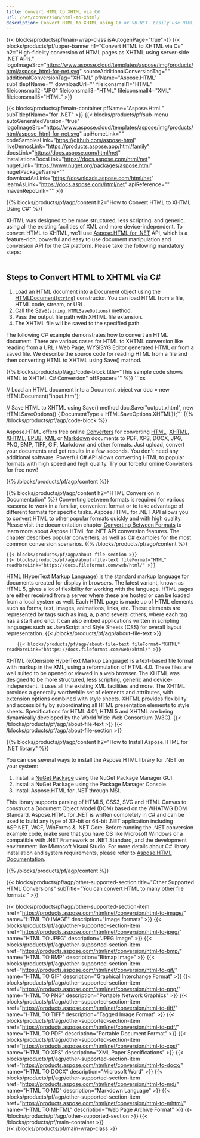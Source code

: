```yaml
---
title: Convert HTML to XHTML via C# 
url: /net/conversion/html-to-xhtml/ 
description: Convert HTML to XHTML using C# or VB.NET. Easily use HTML to XHTML converter API within ASP.NET or any .NET application. 
---
```


{{< blocks/products/pf/main-wrap-class isAutogenPage="true">}}
{{< blocks/products/pf/upper-banner h1="Convert HTML to XHTML via C#" h2="High-fidelity conversion of HTML pages as XHTML using server-side .NET APIs." logoImageSrc="https://www.aspose.cloud/templates/aspose/img/products/html/aspose_html-for-net.svg" sourceAdditionalConversionTag="" additionalConversionTag="XHTML" pfName="Aspose.HTML" subTitlepfName="" downloadUrl="" fileiconsmall1="HTML" fileiconsmall2="JPG" fileiconsmall3="HTML" fileiconsmall4="XML" fileiconsmall5="HTML" >}}

{{< blocks/products/pf/main-container pfName="Aspose.Html " subTitlepfName="for .NET" >}}
{{< blocks/products/pf/sub-menu autoGeneratedVersion="true" logoImageSrc="https://www.aspose.cloud/templates/aspose/img/products/html/aspose_html-for-net.svg" apiHomeLink="" codeSamplesLink="https://github.com/aspose-html" liveDemosLink="https://products.aspose.app/html/family" docsLink="https://docs.aspose.com/html/net" installationsDocsLink="https://docs.aspose.com/html/net" nugetLink="https://www.nuget.org/packages/aspose.html" nugetPackageName="" downloadAsLink="https://downloads.aspose.com/html/net" learnAsLink="https://docs.aspose.com/html/net" apiReference="" mavenRepoLink="" >}}

{{% blocks/products/pf/agp/content h2="How to Convert HTML to XHTML Using C#" %}}

XHTML was designed to be more structured, less scripting, and generic, using all the existing facilities of XML and more device-independent. To convert HTML to XHTML, we’ll use [Aspose.HTML for .NET](https://products.aspose.com/html/net/) API, which is a feature-rich, powerful and easy to use document manipulation and conversion API for the C# platform. Please take the following mandatory steps:</br></br>

<h2> Steps to Convert HTML to XHTML via C# </h2>

1.  Load an HTML document into a Document object using the [HTMLDocument(`string`)](https://apireference.aspose.com/html/net/aspose.html/htmldocument/htmldocument/) constructor. You can load HTML from a file, HTML code, stream, or URL.
1.  Call the [Save(`string`, `HTMLSaveOptions`)](https://apireference.aspose.com/html/net/aspose.html/htmldocument/save/) method.
1.  Pass the output file path with XHTML file extension.
1.  The XHTML file will be saved to the specified path.

<p>The following C# example demonstrates how to convert an HTML document. There are various cases for HTML to XHTML conversion like reading from a URL / Web Page, WYSISYG Editor generated HTML or from a saved file. We describe the source code for reading HTML from a file and then converting HTML to XHTML using Save() mathod.</p>
{{% blocks/products/pf/agp/code-block title="This sample code shows HTML to XHTML C# Conversion" offSpacer="" %}}
```cs

// Load an HTML document into a Document object
var doc = new HTMLDocument("input.htm");

// Save HTML to XHTML using Save() method
doc.Save("output.xhtml", new HTMLSaveOptions() { DocumentType = HTMLSaveOptions.XHTML});```
{{% /blocks/products/pf/agp/code-block %}}
<p>Aspose.HTML offers free online <a href="https://products.aspose.app/html/conversion" target="_blank">Converters</a> for converting <a href="https://products.aspose.app/html/conversion/html" target="_blank">HTML</a>, <a href="https://products.aspose.app/html/conversion/xhtml" target="_blank">XHTML</a>, <a href="https://products.aspose.app/html/conversion/XHTML" target="_blank">XHTML</a>, <a href="https://products.aspose.app/html/conversion/epub" target="_blank">EPUB</a>, <a href="https://products.aspose.app/html/conversion/xml" target="_blank">XML</a> or <a href="https://products.aspose.app/html/conversion/md" target="_blank">Markdown</a> documents to PDF, XPS, DOCX, JPG, PNG, BMP, TIFF, GIF, Markdown and other formats. Just upload, convert your documents and get results in a few seconds. You don't need any additional software. Powerful C# API allows converting HTML to popular formats with high speed and high quality. Try our forceful online Converters for free now!</p>
{{% /blocks/products/pf/agp/content  %}}

{{% blocks/products/pf/agp/content h2="HTML Conversion in Documentation" %}}
Converting between formats is required for various reasons: to work in a familiar, convenient format or to take advantage of different formats for specific tasks. Aspose.HTML for .NET API allows you to convert HTML to other popular formats quickly and with high quality. Please visit the documentation chapter <a href="https://docs.aspose.com/html/net/converting-between-formats/" target="_blank">Converting Between Formats</a> to learn more about Aspose.HTML for .NET API conversion features. The chapter describes popular converters, as well as C# examples for the most common conversion scenarios.
{{% /blocks/products/pf/agp/content %}}   
	
<!-- aboutfile Starts -->
	
    {{< blocks/products/pf/agp/about-file-section >}}     
    {{< blocks/products/pf/agp/about-file-text fileFormat="HTML" readMoreLink="https://docs.fileformat.com/web/html/" >}}
HTML (HyperText Markup Language) is the standard markup language for documents created for display in browsers. The latest variant, known as HTML 5, gives a lot of flexibility for working with the language. HTML pages are either received from a server where these are hosted or can be loaded from a local system as well. Each HTML page is made up of HTML elements such as forms, text, images, animations, links, etc. These elements are represented by tags such as img, a, p and several others, where each tag has a start and end. It can also embed applications written in scripting languages such as JavaScript and Style Sheets (CSS) for overall layout representation.
    {{< /blocks/products/pf/agp/about-file-text >}}
    
        {{< blocks/products/pf/agp/about-file-text fileFormat="XHTML" readMoreLink="hhttps://docs.fileformat.com/web/xhtml/" >}}
XHTML (eXtensible HyperText Markup Language) is a text-based file format with markup in the XML, using a reformulation of HTML 4.0. These files are well suited to be opened or viewed in a web browser. The XHTML was designed to be more structured, less scripting, generic and device-independent. It uses all the existing XML facilities and more. The XHTML provides a generally worthwhile set of elements and attributes, with extension options combined with style sheets. XHTML provides flexibility and accessibility by subordinating all HTML presentation elements to style sheets. Specifications for HTML 4.01, HTML5 and XHTML are being dynamically developed by the World Wide Web Consortium (W3C).
    {{< /blocks/products/pf/agp/about-file-text >}} 
	{{< /blocks/products/pf/agp/about-file-section >}}		

<!-- aboutfile Ends -->

{{% blocks/products/pf/agp/content h2="How to Install Aspose.HTML for .NET library" %}}

You can use several ways to install the Aspose.HTML library for .NET on your system:
1. Install a <a href="https://www.nuget.org/packages/aspose.html" target="_blank">NuGet Package</a> using the NuGet Package Manager GUI.
1. Install a NuGet Package using the Package Manager Console.
1. Install Aspose.HTML for .NET through MSI.</br>  

This library supports parsing of HTML5, CSS3, SVG and HTML Canvas to construct a Document Object Model (DOM) based on the WHATWG DOM Standard. Aspose.HTML for .NET is written completely in C# and can be used to build any type of 32-bit or 64-bit .NET application including ASP.NET, WCF, WinForms & .NET Core. Before running the .NET conversion example code, make sure that you have OS like Microsoft Windows or a compatible with .NET Framework or .NET Standard, and the development environment like Microsoft Visual Studio.
  For more details about C# library installation and system requirements, please refer to [Aspose.HTML Documentation](https://docs.aspose.com/html/net/getting-started/).

{{% /blocks/products/pf/agp/content  %}}

{{< blocks/products/pf/agp/other-supported-section title="Other Supported HTML Conversions" subTitle="You can convert HTML to many other file formats:" >}}

{{< blocks/products/pf/agp/other-supported-section-item href="https://products.aspose.com/html/net/conversion/html-to-image/" name="HTML TO IMAGE" description="Image formats" >}}
{{< blocks/products/pf/agp/other-supported-section-item href="https://products.aspose.com/html/net/conversion/html-to-jpeg/" name="HTML TO JPEG" description="JPEG Image" >}}
{{< blocks/products/pf/agp/other-supported-section-item href="https://products.aspose.com/html/net/conversion/html-to-bmp/" name="HTML TO BMP" description="Bitmap Image" >}}
{{< blocks/products/pf/agp/other-supported-section-item href="https://products.aspose.com/html/net/conversion/html-to-gif/" name="HTML TO GIF" description="Graphical Interchange Format" >}}
{{< blocks/products/pf/agp/other-supported-section-item href="https://products.aspose.com/html/net/conversion/html-to-png/" name="HTML TO PNG" description="Portable Network Graphics" >}}
{{< blocks/products/pf/agp/other-supported-section-item href="https://products.aspose.com/html/net/conversion/html-to-tiff/" name="HTML TO TIFF" description="Tagged Image Format" >}}
{{< blocks/products/pf/agp/other-supported-section-item href="https://products.aspose.com/html/net/conversion/html-to-pdf/" name="HTML TO PDF" description="Portable Document Format" >}}
{{< blocks/products/pf/agp/other-supported-section-item href="https://products.aspose.com/html/net/conversion/html-to-xps/" name="HTML TO XPS" description="XML Paper Specifications" >}}
{{< blocks/products/pf/agp/other-supported-section-item href="https://products.aspose.com/html/net/conversion/html-to-docx/" name="HTML TO DOCX" description="Microsoft Word" >}}
{{< blocks/products/pf/agp/other-supported-section-item href="https://products.aspose.com/html/net/conversion/html-to-md/" name="HTML TO MD" description="Markdown Language" >}}
{{< blocks/products/pf/agp/other-supported-section-item href="https://products.aspose.com/html/net/conversion/html-to-mhtml/" name="HTML TO MHTML" description="Web Page Archive Format" >}}
{{< /blocks/products/pf/agp/other-supported-section >}}
{{< /blocks/products/pf/main-container >}}    
{{< /blocks/products/pf/main-wrap-class >}}
```